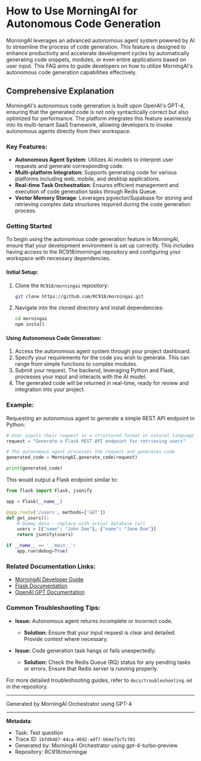 # How to Use MorningAI for Autonomous Code Generation

MorningAI leverages an advanced autonomous agent system powered by AI to streamline the process of code generation. This feature is designed to enhance productivity and accelerate development cycles by automatically generating code snippets, modules, or even entire applications based on user input. This FAQ aims to guide developers on how to utilize MorningAI's autonomous code generation capabilities effectively.

## Comprehensive Explanation

MorningAI's autonomous code generation is built upon OpenAI's GPT-4, ensuring that the generated code is not only syntactically correct but also optimized for performance. The platform integrates this feature seamlessly into its multi-tenant SaaS framework, allowing developers to invoke autonomous agents directly from their workspace.

### Key Features:
- **Autonomous Agent System**: Utilizes AI models to interpret user requests and generate corresponding code.
- **Multi-platform Integration**: Supports generating code for various platforms including web, mobile, and desktop applications.
- **Real-time Task Orchestration**: Ensures efficient management and execution of code generation tasks through Redis Queue.
- **Vector Memory Storage**: Leverages pgvector/Supabase for storing and retrieving complex data structures required during the code generation process.

### Getting Started

To begin using the autonomous code generation feature in MorningAI, ensure that your development environment is set up correctly. This includes having access to the RC918/morningai repository and configuring your workspace with necessary dependencies.

#### Initial Setup:
1. Clone the `RC918/morningai` repository:
   ```bash
   git clone https://github.com/RC918/morningai.git
   ```
2. Navigate into the cloned directory and install dependencies:
   ```bash
   cd morningai
   npm install
   ```

#### Using Autonomous Code Generation:
1. Access the autonomous agent system through your project dashboard.
2. Specify your requirements for the code you wish to generate. This can range from simple functions to complex modules.
3. Submit your request. The backend, leveraging Python and Flask, processes your input and interacts with the AI model.
4. The generated code will be returned in real-time, ready for review and integration into your project.

### Example:

Requesting an autonomous agent to generate a simple REST API endpoint in Python:

```python
# User inputs their request in a structured format or natural language
request = "Generate a Flask REST API endpoint for retrieving users"

# The autonomous agent processes the request and generates code
generated_code = MorningAI.generate_code(request)

print(generated_code)
```

This would output a Flask endpoint similar to:

```python
from flask import Flask, jsonify

app = Flask(__name__)

@app.route('/users', methods=['GET'])
def get_users():
    # Dummy data - replace with actual database call
    users = [{"name": "John Doe"}, {"name": "Jane Doe"}]
    return jsonify(users)

if __name__ == '__main__':
    app.run(debug=True)
```

### Related Documentation Links:
- [MorningAI Developer Guide](https://morningai.dev/docs)
- [Flask Documentation](https://flask.palletsprojects.com/)
- [OpenAI GPT Documentation](https://openai.com/api/)

### Common Troubleshooting Tips:
- **Issue:** Autonomous agent returns incomplete or incorrect code.
  - **Solution:** Ensure that your input request is clear and detailed. Provide context where necessary.
  
- **Issue:** Code generation task hangs or fails unexpectedly.
  - **Solution:** Check the Redis Queue (RQ) status for any pending tasks or errors. Ensure that Redis server is running properly.

For more detailed troubleshooting guides, refer to `docs/troubleshooting.md` in the repository.

---
Generated by MorningAI Orchestrator using GPT-4

---

**Metadata**:
- Task: Test question
- Trace ID: `1bfd6487-44ca-4692-adf7-b64e71cfc701`
- Generated by: MorningAI Orchestrator using gpt-4-turbo-preview
- Repository: RC918/morningai
